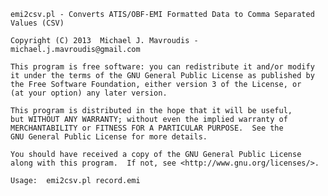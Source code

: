 
    emi2csv.pl - Converts ATIS/OBF-EMI Formatted Data to Comma Separated Values (CSV)

    Copyright (C) 2013  Michael J. Mavroudis - michael.j.mavroudis@gmail.com

    This program is free software: you can redistribute it and/or modify
    it under the terms of the GNU General Public License as published by
    the Free Software Foundation, either version 3 of the License, or
    (at your option) any later version.

    This program is distributed in the hope that it will be useful,
    but WITHOUT ANY WARRANTY; without even the implied warranty of
    MERCHANTABILITY or FITNESS FOR A PARTICULAR PURPOSE.  See the
    GNU General Public License for more details.

    You should have received a copy of the GNU General Public License
    along with this program.  If not, see <http://www.gnu.org/licenses/>.

    Usage:  emi2csv.pl record.emi

